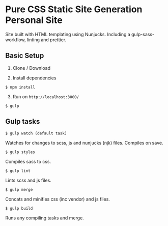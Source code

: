 # Pure CSS Static Site Generation Personal Site

Site built with HTML templating using Nunjucks. Including a gulp-sass-workflow, linting and prettier.

## Basic Setup

1.  Clone / Download

2.  Install dependencies

```
$ npm install
```

3.  Run on `http://localhost:3000/`

```
$ gulp
```

## Gulp tasks

```
$ gulp watch (default task)
```

Watches for changes to scss, js and nunjucks (njk) files. Compiles on save.

```
$ gulp styles
```

Compiles sass to css.

```
$ gulp lint
```

Lints scss and js files.

```
$ gulp merge
```

Concats and minifies css (inc vendor) and js files.

```
$ gulp build
```

Runs any compiling tasks and merge.